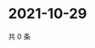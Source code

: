 # 2021-10-29

共 0 条

<!-- BEGIN WEIBO -->
<!-- 最后更新时间 Fri Oct 29 2021 07:14:09 GMT+0800 (China Standard Time) -->

<!-- END WEIBO -->

